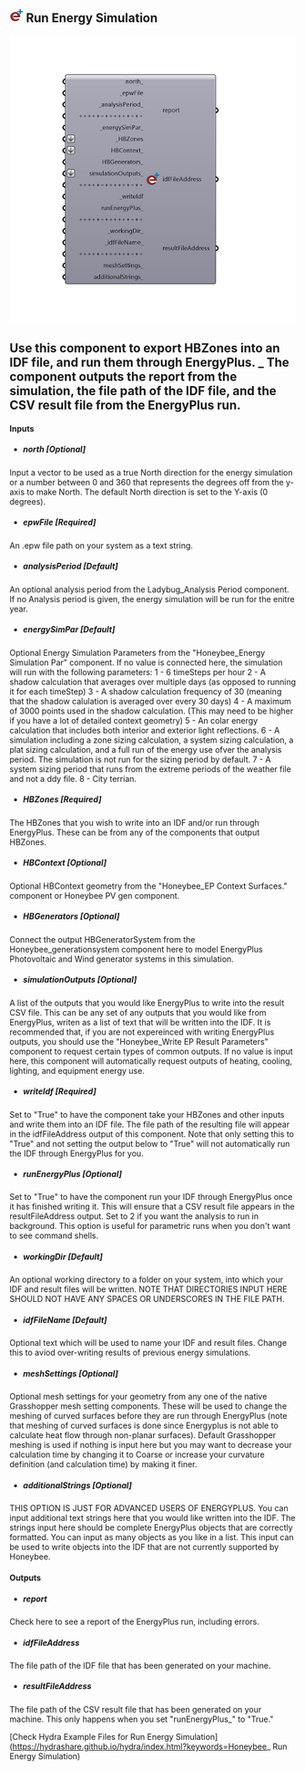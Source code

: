 ## ![](../../images/icons/_Run_Energy_Simulation.png)  Run Energy Simulation

![](../../images/components/_Run_Energy_Simulation.png)

Use this component to export HBZones into an IDF file, and run them through EnergyPlus.
 _
 The component outputs the report from the simulation, the file path of the IDF file, and the CSV result file from the EnergyPlus run.
 -
 

#### Inputs
* ##### north [Optional]
Input a vector to be used as a true North direction for the energy simulation or a number between 0 and 360 that represents the degrees off from the y-axis to make North.  The default North direction is set to the Y-axis (0 degrees).
* ##### epwFile [Required]
An .epw file path on your system as a text string.
* ##### analysisPeriod [Default]
An optional analysis period from the Ladybug_Analysis Period component.  If no Analysis period is given, the energy simulation will be run for the enitre year.
* ##### energySimPar [Default]
Optional Energy Simulation Parameters from the "Honeybee_Energy Simulation Par" component.  If no value is connected here, the simulation will run with the following parameters:
 1 - 6 timeSteps per hour
 2 - A shadow calculation that averages over multiple days (as opposed to running it for each timeStep)
 3 - A shadow calculation frequency of 30 (meaning that the shadow calulation is averaged over every 30 days)
 4 - A maximum of 3000 points used in the shadow calculation. (This may need to be higher if you have a lot of detailed context geometry)
 5 - An colar energy calculation that includes both interior and exterior light reflections.
 6 - A simulation including a zone sizing calculation, a system sizing calculation, a plat sizing calculation, and a full run of the energy use ofver the analysis period.  The simulation is not run for the sizing period by default.
 7 - A system sizing period that runs from the extreme periods of the weather file and not a ddy file.
 8 - City terrian.
* ##### HBZones [Required]
The HBZones that you wish to write into an IDF and/or run through EnergyPlus.  These can be from any of the components that output HBZones.
* ##### HBContext [Optional]
Optional HBContext geometry from the "Honeybee_EP Context Surfaces." component or Honeybee PV gen component.
* ##### HBGenerators [Optional]
Connect the output HBGeneratorSystem from the Honeybee_generationsystem component here to model EnergyPlus Photovoltaic and Wind generator systems in this simulation.
* ##### simulationOutputs [Optional]
A list of the outputs that you would like EnergyPlus to write into the result CSV file.  This can be any set of any outputs that you would like from EnergyPlus, writen as a list of text that will be written into the IDF.  It is recommended that, if you are not expereinced with writing EnergyPlus outputs, you should use the "Honeybee_Write EP Result Parameters" component to request certain types of common outputs.  If no value is input here, this component will automatically request outputs of heating, cooling, lighting, and equipment energy use.
* ##### writeIdf [Required]
Set to "True" to have the component take your HBZones and other inputs and write them into an IDF file.  The file path of the resulting file will appear in the idfFileAddress output of this component.  Note that only setting this to "True" and not setting the output below to "True" will not automatically run the IDF through EnergyPlus for you.
* ##### runEnergyPlus [Optional]
Set to "True" to have the component run your IDF through EnergyPlus once it has finished writing it.  This will ensure that a CSV result file appears in the resultFileAddress output. Set to 2 if you want the analysis to run in background. This option is useful for parametric runs when you don't want to see command shells.
* ##### workingDir [Default]
An optional working directory to a folder on your system, into which your IDF and result files will be written.  NOTE THAT DIRECTORIES INPUT HERE SHOULD NOT HAVE ANY SPACES OR UNDERSCORES IN THE FILE PATH.
* ##### idfFileName [Default]
Optional text which will be used to name your IDF and result files.  Change this to aviod over-writing results of previous energy simulations.
* ##### meshSettings [Optional]
Optional mesh settings for your geometry from any one of the native Grasshopper mesh setting components.  These will be used to change the meshing of curved surfaces before they are run through EnergyPlus (note that meshing of curved surfaces is done since Energyplus is not able to calculate heat flow through non-planar surfaces).  Default Grasshopper meshing is used if nothing is input here but you may want to decrease your calculation time by changing it to Coarse or increase your curvature definition (and calculation time) by making it finer.
* ##### additionalStrings [Optional]
THIS OPTION IS JUST FOR ADVANCED USERS OF ENERGYPLUS.  You can input additional text strings here that you would like written into the IDF.  The strings input here should be complete EnergyPlus objects that are correctly formatted.  You can input as many objects as you like in a list.  This input can be used to write objects into the IDF that are not currently supported by Honeybee.

#### Outputs
* ##### report
Check here to see a report of the EnergyPlus run, including errors.
* ##### idfFileAddress
The file path of the IDF file that has been generated on your machine.
* ##### resultFileAddress
The file path of the CSV result file that has been generated on your machine.  This only happens when you set "runEnergyPlus_" to "True."


[Check Hydra Example Files for  Run Energy Simulation](https://hydrashare.github.io/hydra/index.html?keywords=Honeybee_ Run Energy Simulation)